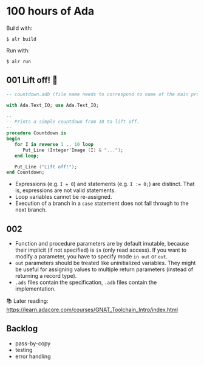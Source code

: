 # 100 hours of Ada

Build with:
```
$ alr build
```

Run with:
```
$ alr run
```

## 001 Lift off! 🚀

```ada
-- countdown.adb (file name needs to correspond to name of the main procedure)

with Ada.Text_IO; use Ada.Text_IO;

--
-- Prints a simple countdown from 10 to lift off.
--
procedure Countdown is
begin
   for I in reverse 1 .. 10 loop
      Put_Line (Integer'Image (I) & "...");
   end loop;

   Put_Line ("Lift off!");
end Countdown;
```

* Expressions (e.g. `I = 0`) and statements (e.g. `I := 0;`) are distinct. That is, expressions are not valid statements.
* Loop variables cannot be re-assigned.
* Execution of a branch in a `case` statement does not fall through to the next branch.

## 002 

* Function and procedure parameters are by default imutable, because their implicit (if not specified) is `in` (only read access). If you want to modify a parameter, you have to specify mode `in out` or `out`.
* `out` parameters should be treated like uninitialized variables. They might be useful for assigning values to multiple return parameters (instead of returning a record type).
* `.ads` files contain the specification, `.adb` files contain the implementation.

📚 Later reading: https://learn.adacore.com/courses/GNAT_Toolchain_Intro/index.html


## Backlog

* pass-by-copy
* testing
* error handling
